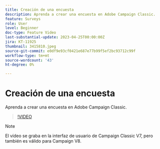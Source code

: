 ```yaml
---
title: Creación de una encuesta
description: Aprenda a crear una encuesta en Adobe Campaign Classic.
feature: Surveys
role: User
level: Beginner
doc-type: Feature Video
last-substantial-update: 2023-04-25T00:00:00Z
jira: KT-11925
thumbnail: 3415810.jpeg
source-git-commit: e0df9e93cf0421e687e77b99f5ef2bc93712c99f
workflow-type: tm+mt
source-wordcount: '43'
ht-degree: 0%

---
```



# Creación de una encuesta

Aprenda a crear una encuesta en Adobe Campaign Classic.

>[!VIDEO](https://video.tv.adobe.com/v/3415810/?learn=on)

>[!NOTE]
>El vídeo se graba en la interfaz de usuario de Campaign Classic V7, pero también es válido para Campaign V8.

